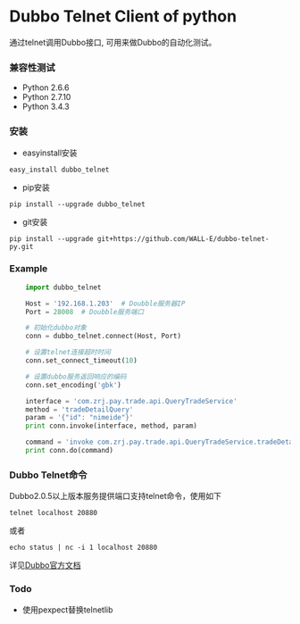 Dubbo Telnet Client of python
=====================================  
通过telnet调用Dubbo接口, 可用来做Dubbo的自动化测试。

### 兼容性测试

*  Python 2.6.6
*  Python 2.7.10
*  Python 3.4.3

### 安装

*  easyinstall安装 

```shell
easy_install dubbo_telnet
```

*  pip安装 

```shell
pip install --upgrade dubbo_telnet
```

*  git安装  

```shell
pip install --upgrade git+https://github.com/WALL-E/dubbo-telnet-py.git
```

### Example

```python
    import dubbo_telnet

    Host = '192.168.1.203'  # Doubble服务器IP
    Port = 28008  # Doubble服务端口

    # 初始化dubbo对象
    conn = dubbo_telnet.connect(Host, Port)

    # 设置telnet连接超时时间
    conn.set_connect_timeout(10)

    # 设置dubbo服务返回响应的编码
    conn.set_encoding('gbk')

    interface = 'com.zrj.pay.trade.api.QueryTradeService'
    method = 'tradeDetailQuery'
    param = '{"id": "nimeide"}'
    print conn.invoke(interface, method, param)

    command = 'invoke com.zrj.pay.trade.api.QueryTradeService.tradeDetailQuery({"message":"hello,world"})'
    print conn.do(command)
```

### Dubbo Telnet命令

Dubbo2.0.5以上版本服务提供端口支持telnet命令，使用如下

```shell
telnet localhost 20880
```

或者

```shell
echo status | nc -i 1 localhost 20880
```

详见[Dubbo官方文档](http://dubbo.io/)


### Todo

* 使用pexpect替换telnetlib
